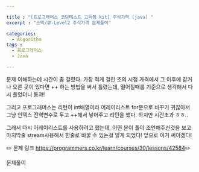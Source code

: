 ```yaml
---

title : "[프로그래머스 코딩테스트 고득점 kit] 주식가격 (java) "
excerpt : "스택/큐-Level2 주식가격 문제풀이"

categories:
  - Algorithm
tags :
  - 프로그래머스 
  - Java

---
```


문제 이해하는데 시간이 좀 걸렸다. 가장 적게 걸린 초의 시점 가격에서 그 이후에 같거나 오른 곳이 있다면 ++ 하는 방법을 써서 틀렸는데, 떨어질때를 기준으로 생각해서 다시 풀었더니 통과! 

그리고 프로그래머스는 리턴이 int배열이라 어레이리스트 for문으로 바꾸기 귀찮아서 그냥 인덱스 전역변수로 두고 ++해서 넣어주고 리턴을 했다. 하지만 시간초과 ㅎㅎ..

그래서 다시 어레이리스트를 사용하려고 했는데, 어떤 분이 풀이 조언해주신것을 보고 마지막줄 stream사용해서 한줄로 바꿀 수 있는걸 알게 되었다! 앞으로 이거 써야겠다!

:pencil2: 문제 링크 <https://programmers.co.kr/learn/courses/30/lessons/42584>:pencil2:

문제풀이

<script src="https://gist.github.com/leejieun1121/9a62d5b62f0645675287ada4d641a148.js"></script>
